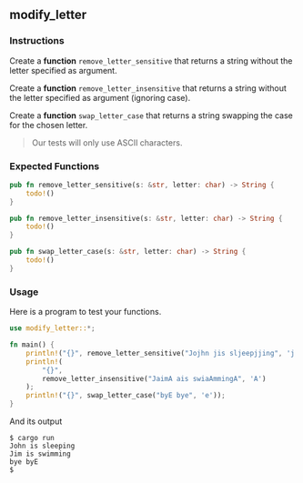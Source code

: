## modify_letter

### Instructions

Create a **function** `remove_letter_sensitive` that returns a string without the letter specified as argument.

Create a **function** `remove_letter_insensitive` that returns a string without the letter specified as argument (ignoring case).

Create a **function** `swap_letter_case` that returns a string swapping the case for the chosen letter.

> Our tests will only use ASCII characters.

### Expected Functions

```rust
pub fn remove_letter_sensitive(s: &str, letter: char) -> String {
    todo!()
}

pub fn remove_letter_insensitive(s: &str, letter: char) -> String {
    todo!()
}

pub fn swap_letter_case(s: &str, letter: char) -> String {
    todo!()
}
```

### Usage

Here is a program to test your functions.

```rust
use modify_letter::*;

fn main() {
    println!("{}", remove_letter_sensitive("Jojhn jis sljeepjjing", 'j'));
    println!(
        "{}",
        remove_letter_insensitive("JaimA ais swiaAmmingA", 'A')
    );
    println!("{}", swap_letter_case("byE bye", 'e'));
}
```

And its output

```console
$ cargo run
John is sleeping
Jim is swimming
bye byE
$
```
